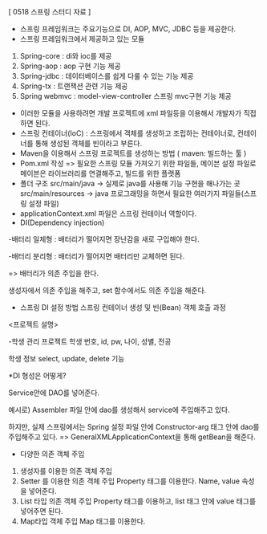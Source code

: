 [ 0518 스프링 스터디 자료 ]
*	스프링 프레임워크는 주요기능으로 DI, AOP, MVC, JDBC 등을 제공한다.
*	스프링 프레임워크에서 제공하고 있는 모듈
1)	Spring-core : di와 ioc를 제공
2)	Spring-aop : aop 구현 기능 제공
3)	Spring-jdbc : 데이터베이스를 쉽게 다룰 수 있는 기능 제공
4)	Spring-tx : 트랜잭션 관련 기능 제공
5)	Spring webmvc : model-view-controller 스프링 mvc구현 기능 제공
*	이러한 모듈을 사용하려면 개발 프로젝트에 xml 파일등을 이용해서 개발자가 직접 하면 된다.
*	스프링 컨테이너(IoC) : 스프링에서 객체를 생성하고 조립하는 컨테이너로, 컨테이너를 통해 생성된 객체를 빈이라고 부른다.
*	Maven을 이용해서 스프링 프로젝트를 생성하는 방법 ( maven: 빌드하는 툴 )
*	Pom.xml 작성 => 필요한 스프링 모듈 가져오기 위한 파일들, 메이븐 설정 파일로 메이븐은 라이브러리를 연결해주고, 빌드를 위한 플랫폼
*	폴더 구조
src/main/java -> 실제로 java를 사용해 기능 구현을 해나가는 곳
src/main/resources -> java 프로그래밍을 하면서 필요한 여러가지 파일들(스프링 설정 파일)
*	applicationContext.xml 파일은 스프링 컨테이너 역할이다.
*	DI(Dependency injection)

-배터리 일체형 : 배터리가 떨어지면 장난감을 새로 구입해야 한다.

-배터리 분리형 : 배터리가 떨어지면 배터리만 교체하면 된다.

=> 배터리가 의존 주입을 한다.

생성자에서 의존 주입을 해주고, set 함수에서도 의존 주입을 해준다.

*	스프링 DI 설정 방법
스프링 컨테이너 생성 및 빈(Bean) 객체 호출 과정
 
<프로젝트 설명>

-학생 관리 프로젝트
학생 번호, id, pw, 나이, 성별, 전공

학생 정보 select, update, delete 기능

*DI 형성은 어떻게?

Service안에 DAO를 넣어준다.

예시로) Assembler 파일 안에 dao를 생성해서 service에 주입해주고 있다.

하지만, 실제 스프링에서는 Spring 설정 파일 안에 Constructor-arg 태그 안에 dao를 주입해주고 있다. => GeneralXMLApplicationContext을 통해 getBean을 해준다.

*	다양한 의존 객체 주입
1)	생성자를 이용한 의존 객체 주입
2)	Setter 를 이용한 의존 객체 주입
Property 태그를 이용한다. Name, value 속성을 넣어준다.
3)	List 타입 의존 객체 주입
Property 태그를 이용하고, list 태그 안에 value 태그를 넣어주면 된다.
4)	Map타입 객체 주입
Map 태그를 이용한다.
